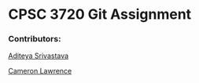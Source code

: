 # CPSC 3720 Git Assignment

### Contributors:

[Aditeya Srivastava](https://github.com/aditeyaS)

[Cameron Lawrence](https://github.com/CameronLawrence10)
